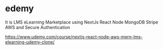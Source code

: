 # edemy
It is LMS eLearning Marketplace using NextJs React Node MongoDB Stripe AWS and Secure Authentication

https://www.udemy.com/course/nextjs-react-node-aws-mern-lms-elearning-udemy-clone/


